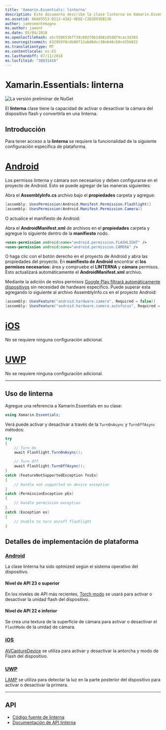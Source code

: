 ```yaml
---
title: 'Xamarin.Essentials: linterna'
description: Este documento describe la clase linterna en Xamarin.Essentials, que tiene la capacidad para activar o desactivar la cámara del dispositivo flash y convertirla en una linterna.
ms.assetid: 06A03553-D212-43A2-9E6E-C2D2D93EB136
author: jamesmontemagno
ms.author: jamont
ms.date: 05/04/2018
ms.openlocfilehash: a5c559653bff38c692f0b1d881d5d8f4cac3d383
ms.sourcegitcommit: 632955f8cdb80712abd8dcc30e046cb9c435b922
ms.translationtype: MT
ms.contentlocale: es-ES
ms.lasthandoff: 07/11/2018
ms.locfileid: "38831416"
---
```

# <a name="xamarinessentials-flashlight"></a>Xamarin.Essentials: linterna

![La versión preliminar de NuGet](~/media/shared/pre-release.png)

El **linterna** clase tiene la capacidad de activar o desactivar la cámara del dispositivo flash y convertirla en una linterna.

## <a name="getting-started"></a>Introducción

Para tener acceso a la **linterna** se requiere la funcionalidad de la siguiente configuración específica de plataforma.

# <a name="androidtabandroid"></a>[Android](#tab/android)

Los permisos linterna y cámara son necesarios y deben configurarse en el proyecto de Android. Esto se puede agregar de las maneras siguientes:

Abra el **AssemblyInfo.cs** archivo bajo el **propiedades** carpeta y agregue:

```csharp
[assembly: UsesPermission(Android.Manifest.Permission.Flashlight)]
[assembly: UsesPermission(Android.Manifest.Permission.Camera)]
```

O actualice el manifiesto de Android:

Abra el **AndroidManifest.xml** de archivos en el **propiedades** carpeta y agregue lo siguiente dentro de la **manifiesto** nodo.

```xml
<uses-permission android:name="android.permission.FLASHLIGHT" />
<uses-permission android:name="android.permission.CAMERA" />
```

O haga clic con el botón derecho en el proyecto de Android y abra las propiedades del proyecto. En **manifiesto de Android** encontrar el **los permisos necesarios:** área y compruebe el **LINTERNA** y **cámara** permisos. Esto actualizará automáticamente el **AndroidManifest.xml** archivo.

Mediante la adición de estos permisos [Google Play filtrará automáticamente dispositivos](http://developer.android.com/guide/topics/manifest/uses-feature-element.html#permissions-features) sin necesidad de hardware específico. Puede superar esta agregando lo siguiente al archivo AssemblyInfo.cs en el proyecto Android:

```csharp
[assembly: UsesFeature("android.hardware.camera", Required = false)]
[assembly: UsesFeature("android.hardware.camera.autofocus", Required = false)]
```

# <a name="iostabios"></a>[iOS](#tab/ios)

No se requiere ninguna configuración adicional.

# <a name="uwptabuwp"></a>[UWP](#tab/uwp)

No se requiere ninguna configuración adicional.

-----

## <a name="using-flashlight"></a>Uso de linterna

Agregue una referencia a Xamarin.Essentials en su clase:

```csharp
using Xamarin.Essentials;
```

Verá puede activar y desactivar a través de la `TurnOnAsync` y `TurnOffAsync` métodos:

```csharp
try
{
    // Turn On
    await Flashlight.TurnOnAsync();

    // Turn Off
    await Flashlight.TurnOffAsync();
}
catch (FeatureNotSupportedException fnsEx)
{
    // Handle not supported on device exception
}
catch (PermissionException pEx)
{
    // Handle permission exception
}
catch (Exception ex)
{
    // Unable to turn on/off flashlight
}
```

## <a name="platform-implementation-specifics"></a>Detalles de implementación de plataforma

### <a name="androidtabandroid-specifics"></a>[Android](#tab/android-specifics)

La clase linterna ha sido optmized según el sistema operativo del dispositivo.

#### <a name="api-level-23-and-higher"></a>Nivel de API 23 o superior

En los niveles de API más recientes, [Torch modo](https://developer.android.com/reference/android/hardware/camera2/CameraManager.html#setTorchMode) se usará para activar o desactivar la unidad flash del dispositivo.

#### <a name="api-level-22-and-lower"></a>Nivel de API 22 e inferior

Se crea una textura de la superficie de cámara para activar o desactivar el `FlashMode` de la unidad de cámara. 

### <a name="iostabios-specifics"></a>[iOS](#tab/ios-specifics)

[AVCaptureDevice](https://developer.xamarin.com/api/type/AVFoundation.AVCaptureDevice/) se utiliza para activar y desactivar la antorcha y modo de Flash del dispositivo.

### <a name="uwptabuwp-specifics"></a>[UWP](#tab/uwp-specifics)

[LAMP](https://docs.microsoft.com/en-us/uwp/api/windows.devices.lights.lamp) se utiliza para detectar la luz en la parte posterior del dispositivo para activar o desactivar la primera.

-----

## <a name="api"></a>API

- [Código fuente de linterna](https://github.com/xamarin/Essentials/tree/master/Xamarin.Essentials/Flashlight)
- [Documentación de API linterna](xref:Xamarin.Essentials.Flashlight)

